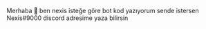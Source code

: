 Merhaba 👋
ben nexis isteğe göre bot kod yazıyorum sende istersen Nexis#9000 discord adresime yaza bilirsin

